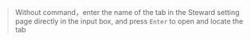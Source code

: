 > Without command，enter the name of the tab in the Steward setting page directly in the input box, and press `Enter` to open and locate the tab

